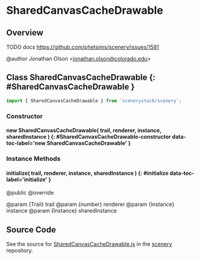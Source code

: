 # SharedCanvasCacheDrawable

## Overview

TODO docs https://github.com/phetsims/scenery/issues/1581

@author Jonathan Olson &lt;jonathan.olson@colorado.edu&gt;

## Class SharedCanvasCacheDrawable {: #SharedCanvasCacheDrawable }


```js
import { SharedCanvasCacheDrawable } from 'scenerystack/scenery';
```
### Constructor

#### new SharedCanvasCacheDrawable( trail, renderer, instance, sharedInstance ) {: #SharedCanvasCacheDrawable-constructor data-toc-label='new SharedCanvasCacheDrawable' }

### Instance Methods

#### initialize( trail, renderer, instance, sharedInstance ) {: #initialize data-toc-label='initialize' }

@public
@override

@param {Trail} trail
@param {number} renderer
@param {Instance} instance
@param {Instance} sharedInstance



## Source Code

See the source for [SharedCanvasCacheDrawable.js](https://github.com/phetsims/scenery/blob/main/js/display/SharedCanvasCacheDrawable.js) in the [scenery](https://github.com/phetsims/scenery) repository.
